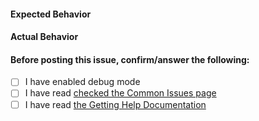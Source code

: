 #### Expected Behavior

#### Actual Behavior

#### Before posting this issue, confirm/answer the following:
- [ ] I have enabled debug mode
- [ ] I have read [checked the Common Issues page](http://docs.snipeitapp.com/common-issues.html)
- [ ] I have read [the Getting Help Documentation](http://docs.snipeitapp.com/getting-help.html)
